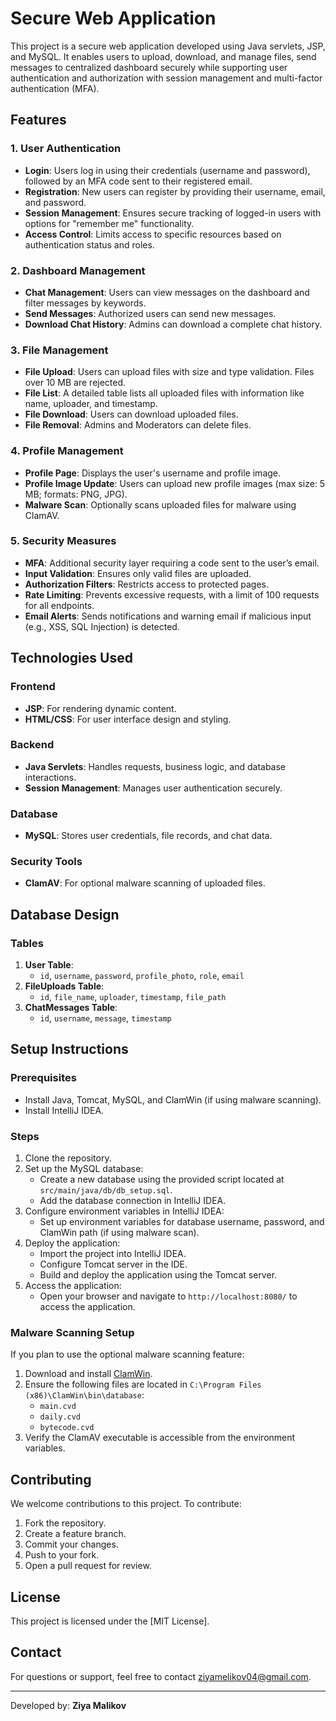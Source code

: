 # Secure Web Application

This project is a secure web application developed using Java servlets, JSP, and MySQL. It enables users to upload, download, and manage files, send messages to centralized dashboard securely while supporting user authentication and authorization with session management and multi-factor authentication (MFA).

## Features

### 1. User Authentication
- **Login**: Users log in using their credentials (username and password), followed by an MFA code sent to their registered email.
- **Registration**: New users can register by providing their username, email, and password.
- **Session Management**: Ensures secure tracking of logged-in users with options for "remember me" functionality.
- **Access Control**: Limits access to specific resources based on authentication status and roles.

### 2. Dashboard Management
- **Chat Management**: Users can view messages on the dashboard and filter messages by keywords.
- **Send Messages**: Authorized users can send new messages.
- **Download Chat History**: Admins can download a complete chat history.

### 3. File Management
- **File Upload**: Users can upload files with size and type validation. Files over 10 MB are rejected.
- **File List**: A detailed table lists all uploaded files with information like name, uploader, and timestamp.
- **File Download**: Users can download uploaded files.
- **File Removal**: Admins and Moderators can delete files.

### 4. Profile Management
- **Profile Page**: Displays the user's username and profile image.
- **Profile Image Update**: Users can upload new profile images (max size: 5 MB; formats: PNG, JPG).
- **Malware Scan**: Optionally scans uploaded files for malware using ClamAV.

### 5. Security Measures
- **MFA**: Additional security layer requiring a code sent to the user’s email.
- **Input Validation**: Ensures only valid files are uploaded.
- **Authorization Filters**: Restricts access to protected pages.
- **Rate Limiting**: Prevents excessive requests, with a limit of 100 requests for all endpoints.
- **Email Alerts**: Sends notifications and warning email if malicious input (e.g., XSS, SQL Injection) is detected.

## Technologies Used

### Frontend
- **JSP**: For rendering dynamic content.
- **HTML/CSS**: For user interface design and styling.

### Backend
- **Java Servlets**: Handles requests, business logic, and database interactions.
- **Session Management**: Manages user authentication securely.

### Database
- **MySQL**: Stores user credentials, file records, and chat data.

### Security Tools
- **ClamAV**: For optional malware scanning of uploaded files.

## Database Design

### Tables
1. **User Table**:
   - `id`, `username`, `password`, `profile_photo`, `role`, `email`
2. **FileUploads Table**:
   - `id`, `file_name`, `uploader`, `timestamp`, `file_path`
3. **ChatMessages Table**:
   - `id`, `username`, `message`, `timestamp`

## Setup Instructions

### Prerequisites
- Install Java, Tomcat, MySQL, and ClamWin (if using malware scanning).
- Install IntelliJ IDEA.

### Steps
1. Clone the repository.
2. Set up the MySQL database:
   - Create a new database using the provided script located at `src/main/java/db/db_setup.sql`.
   - Add the database connection in IntelliJ IDEA.
3. Configure environment variables in IntelliJ IDEA:
   - Set up environment variables for database username, password, and ClamWin path (if using malware scan).
4. Deploy the application:
   - Import the project into IntelliJ IDEA.
   - Configure Tomcat server in the IDE.
   - Build and deploy the application using the Tomcat server.
5. Access the application:
   - Open your browser and navigate to `http://localhost:8080/` to access the application.

### Malware Scanning Setup
If you plan to use the optional malware scanning feature:
1. Download and install [ClamWin](http://downloads.sourceforge.net/clamwin/clamwin-0.103.2.1-setup.exe).
2. Ensure the following files are located in `C:\Program Files (x86)\ClamWin\bin\database`:
   - `main.cvd`
   - `daily.cvd`
   - `bytecode.cvd`
3. Verify the ClamAV executable is accessible from the environment variables.

## Contributing
We welcome contributions to this project. To contribute:
1. Fork the repository.
2. Create a feature branch.
3. Commit your changes.
4. Push to your fork.
5. Open a pull request for review.

## License
This project is licensed under the [MIT License].

## Contact
For questions or support, feel free to contact [ziyamelikov04@gmail.com](mailto:ziyamelikov04@gmail.com).

---
Developed by: **Ziya Malikov**

